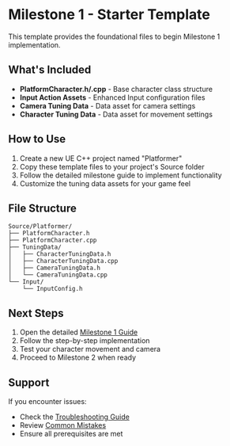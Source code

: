 # Milestone 1 - Starter Template

This template provides the foundational files to begin Milestone 1 implementation.

## What's Included

- **PlatformCharacter.h/.cpp** - Base character class structure
- **Input Action Assets** - Enhanced Input configuration files
- **Camera Tuning Data** - Data asset for camera settings
- **Character Tuning Data** - Data asset for movement settings

## How to Use

1. Create a new UE C++ project named "Platformer"
2. Copy these template files to your project's Source folder
3. Follow the detailed milestone guide to implement functionality
4. Customize the tuning data assets for your game feel

## File Structure

```
Source/Platformer/
├── PlatformCharacter.h
├── PlatformCharacter.cpp
├── TuningData/
│   ├── CharacterTuningData.h
│   ├── CharacterTuningData.cpp
│   ├── CameraTuningData.h
│   └── CameraTuningData.cpp
└── Input/
    └── InputConfig.h
```

## Next Steps

1. Open the detailed [Milestone 1 Guide](/guide/milestone-1-detailed)
2. Follow the step-by-step implementation
3. Test your character movement and camera
4. Proceed to Milestone 2 when ready

## Support

If you encounter issues:

- Check the [Troubleshooting Guide](/guide/troubleshooting)
- Review [Common Mistakes](/guide/common-mistakes)
- Ensure all prerequisites are met

